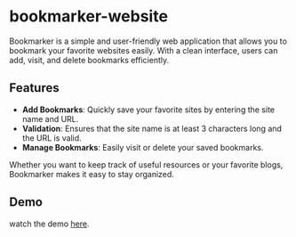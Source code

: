 # bookmarker-website
Bookmarker is a simple and user-friendly web application that allows you to bookmark your favorite websites easily. With a clean interface, users can add, visit, and delete bookmarks efficiently.

## Features
- **Add Bookmarks**: Quickly save your favorite sites by entering the site name and URL.
- **Validation**: Ensures that the site name is at least 3 characters long and the URL is valid.
- **Manage Bookmarks**: Easily visit or delete your saved bookmarks.

Whether you want to keep track of useful resources or your favorite blogs, Bookmarker makes it easy to stay organized.

## Demo
watch the demo [here](https://drive.google.com/file/d/10QdOkhbo_TeJMi_tV6d7hoWO9HLovpAl/view?usp=sharing).

